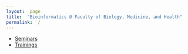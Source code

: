 ```yaml
---
layout:  page
title:  "Bioinformatics @ Faculty of Biology, Medicine, and Health"
permalink:  /
---
```


* [Seminars](seminars)
* [Trainings](trainings)


